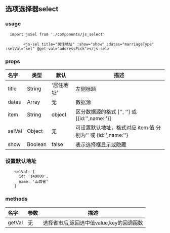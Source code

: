 ## 选项选择器select

### usage
```
  import jsSel from './components/js_select'
```

```
        <js-sel title="居住地址" :show="show" :datas="marriageType" :selVal="sel" @get-val="addressPick"></js-sel>
```


### props
| 名字 | 类型 | 默认 | 描述
|:-|-|-|-|
|title |String | '居住地址' |左侧标题
|datas| Array |无| 数据源
|item| String  |object| 区分数据源的格式 ['', ''] 或 [{id:'',name:''}]
|selVal |Object | 无 | 可设置默认地址，格式对应 item 值 分别为'' 或 {id:'',name:''} 
|show |Boolean | false | 表示选择框显示或隐藏


### 设置默认地址
```data中初始化location
    selVal: {
      id: '140000',
      name: '山西省'
    }
```

### methods
|名字 |参数 |描述
|:-|-|-|
|getVal | 无 | 选择省市后,返回选中值value,key的回调函数
